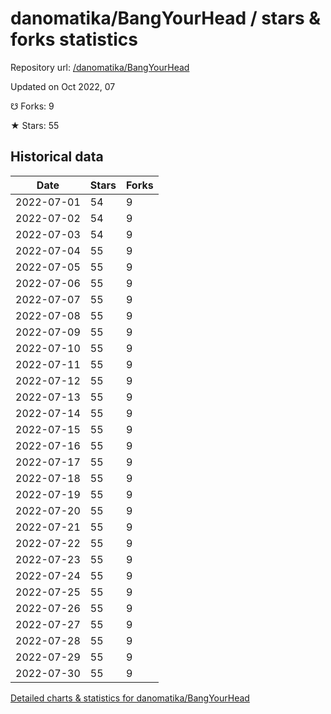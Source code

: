# danomatika/BangYourHead / stars & forks statistics

Repository url: [/danomatika/BangYourHead](https://github.com/danomatika/BangYourHead)

Updated on Oct 2022, 07

☋ Forks: 9

★ Stars: 55

## Historical data
| Date | Stars | Forks |
|------|-------|-------|
| 2022-07-01 | 54 | 9 | 
| 2022-07-02 | 54 | 9 | 
| 2022-07-03 | 54 | 9 | 
| 2022-07-04 | 55 | 9 | 
| 2022-07-05 | 55 | 9 | 
| 2022-07-06 | 55 | 9 | 
| 2022-07-07 | 55 | 9 | 
| 2022-07-08 | 55 | 9 | 
| 2022-07-09 | 55 | 9 | 
| 2022-07-10 | 55 | 9 | 
| 2022-07-11 | 55 | 9 | 
| 2022-07-12 | 55 | 9 | 
| 2022-07-13 | 55 | 9 | 
| 2022-07-14 | 55 | 9 | 
| 2022-07-15 | 55 | 9 | 
| 2022-07-16 | 55 | 9 | 
| 2022-07-17 | 55 | 9 | 
| 2022-07-18 | 55 | 9 | 
| 2022-07-19 | 55 | 9 | 
| 2022-07-20 | 55 | 9 | 
| 2022-07-21 | 55 | 9 | 
| 2022-07-22 | 55 | 9 | 
| 2022-07-23 | 55 | 9 | 
| 2022-07-24 | 55 | 9 | 
| 2022-07-25 | 55 | 9 | 
| 2022-07-26 | 55 | 9 | 
| 2022-07-27 | 55 | 9 | 
| 2022-07-28 | 55 | 9 | 
| 2022-07-29 | 55 | 9 | 
| 2022-07-30 | 55 | 9 | 


[Detailed charts & statistics for danomatika/BangYourHead](https://reviewgithub.com/rep/danomatika/BangYourHead)
